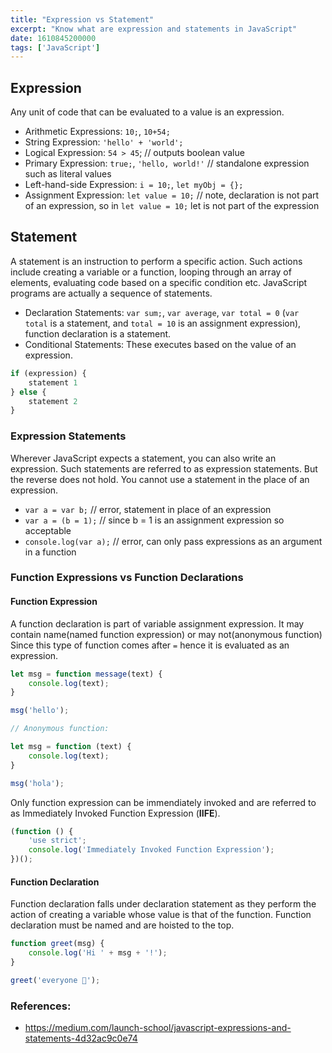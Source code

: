```yaml
---
title: "Expression vs Statement"
excerpt: "Know what are expression and statements in JavaScript"
date: 1610845200000
tags: ['JavaScript']
---
```


## Expression
Any unit of code that can be evaluated to a value is an expression.
- Arithmetic Expressions: `10;`, `10+54;`
- String Expression: `'hello' + 'world';`
- Logical Expression: `54 > 45`; // outputs boolean value
- Primary Expression: `true;`, `'hello, world!'` // standalone expression such as literal values
- Left-hand-side Expression: `i = 10;`, `let myObj = {};`
- Assignment Expression: `let value = 10;` // note, declaration is not part of an expression, so in `let value = 10;` let is not part of the expression
 

## Statement
A statement is an instruction to perform a specific action. Such actions include creating a variable or a function, looping through an array of elements, evaluating code based on a specific condition etc. JavaScript programs are actually a sequence of statements.
 

- Declaration Statements: `var sum;`, `var average`, `var total = 0` (`var total` is a statement, and `total = 10` is an assignment expression), function declaration is a statement.
- Conditional Statements: These executes based on the value of an expression.

```js
if (expression) {
	statement 1
} else {
	statement 2
}
```  
 

### Expression Statements
Wherever JavaScript expects a statement, you can also write an expression. Such statements are referred to as expression statements. But the reverse does not hold. You cannot use a statement in the place of an expression.
 

- `var a = var b;` // error, statement in place of an expression
- `var a = (b = 1);` // since b = 1 is an assignment expression so acceptable
- `console.log(var a);` // error, can only pass expressions as an argument in a function

### Function Expressions vs Function Declarations

#### Function Expression
A function declaration is part of variable assignment expression.
It may contain name(named function expression) or may not(anonymous function)
Since this type of function comes after `=` hence it is evaluated as an expression.

```js
let msg = function message(text) {
    console.log(text);
}

msg('hello');

// Anonymous function:

let msg = function (text) {
    console.log(text);
}

msg('hola');
``` 

Only function expression can be immendiately invoked and are referred to as Immediately Invoked Function Expression (**IIFE**).

```js
(function () {
    'use strict';
    console.log('Immediately Invoked Function Expression');
})();
```

#### Function Declaration
Function declaration falls under declaration statement as they perform the action of creating a variable whose value is that of the function.
Function declaration must be named and are hoisted to the top.

```js
function greet(msg) {
    console.log('Hi ' + msg + '!');
}

greet('everyone 👋');
```

### References:
- https://medium.com/launch-school/javascript-expressions-and-statements-4d32ac9c0e74
